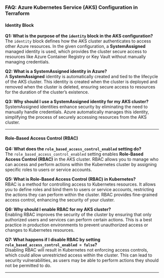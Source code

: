### **FAQ: Azure Kubernetes Service (AKS) Configuration in Terraform**

#### **Identity Block**

**Q1: What is the purpose of the `identity` block in the AKS configuration?**  
The `identity` block defines how the AKS cluster authenticates to access other Azure resources. In the given configuration, a **SystemAssigned** managed identity is used, which provides the cluster secure access to resources like Azure Container Registry or Key Vault without manually managing credentials.

**Q2: What is a SystemAssigned identity in Azure?**  
A **SystemAssigned** identity is automatically created and tied to the lifecycle of the AKS cluster. This identity is created when the cluster is deployed and removed when the cluster is deleted, ensuring secure access to resources for the duration of the cluster’s existence.

**Q3: Why should I use a SystemAssigned identity for my AKS cluster?**  
SystemAssigned identities enhance security by eliminating the need to manually handle credentials. Azure automatically manages this identity, simplifying the process of securely accessing resources from the AKS cluster.

---

#### **Role-Based Access Control (RBAC)**

**Q4: What does the `role_based_access_control_enabled` setting do?**  
The `role_based_access_control_enabled` setting enables **Role-Based Access Control (RBAC)** in the AKS cluster. RBAC allows you to manage who can access and perform actions within the Kubernetes cluster by assigning specific roles to users or service accounts.

**Q5: What is Role-Based Access Control (RBAC) in Kubernetes?**  
RBAC is a method for controlling access to Kubernetes resources. It allows you to define roles and bind them to users or service accounts, restricting the actions they can perform within the cluster. RBAC provides fine-grained access control, enhancing the security of your cluster.

**Q6: Why should I enable RBAC for my AKS cluster?**  
Enabling RBAC improves the security of the cluster by ensuring that only authorized users and services can perform certain actions. This is a best practice in production environments to prevent unauthorized access or changes to Kubernetes resources.

**Q7: What happens if I disable RBAC by setting `role_based_access_control_enabled = false`?**  
Disabling RBAC will result in Kubernetes not enforcing access controls, which could allow unrestricted access within the cluster. This can lead to security vulnerabilities, as users may be able to perform actions they should not be permitted to do.

---
